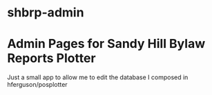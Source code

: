 # shbrp-admin
<H1>Admin Pages for Sandy Hill Bylaw Reports Plotter</h1>
Just a small app to allow me to edit the database I composed in hferguson/posplotter

